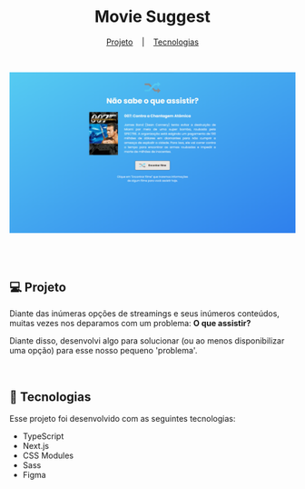 <h1 align="center">Movie Suggest</h1>

<p align="center">
  <a href="#-projeto">Projeto</a>
  &nbsp;&nbsp;&nbsp;|&nbsp;&nbsp;&nbsp;
  <a href="#-tecnologias">Tecnologias</a>
</p>

</br>

<p align="center">
  <img src="./.github/preview.png" alt="Imagem com um preview do projeto final" />
</p>

</br>
</br>

## 💻 Projeto

Diante das inúmeras opções de streamings e seus inúmeros conteúdos, muitas vezes nos deparamos com um problema:
<b>O que assistir?</b>

Diante disso, desenvolvi algo para solucionar (ou ao menos disponibilizar uma opção) para esse nosso pequeno 'problema'.

</br>

## 🚀 Tecnologias

Esse projeto foi desenvolvido com as seguintes tecnologias:

- TypeScript
- Next.js
- CSS Modules
- Sass
- Figma